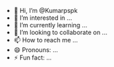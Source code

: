 - 👋 Hi, I’m @Kumarpspk
- 👀 I’m interested in ...
- 🌱 I’m currently learning ...
- 💞️ I’m looking to collaborate on ...
- 📫 How to reach me ...
- 😄 Pronouns: ...
- ⚡ Fun fact: ...

<!---
Kumarpspk/Kumarpspk is a ✨ special ✨ repository because its `README.md` (this file) appears on your GitHub profile.
You can click the Preview link to take a look at your changes.
--->
